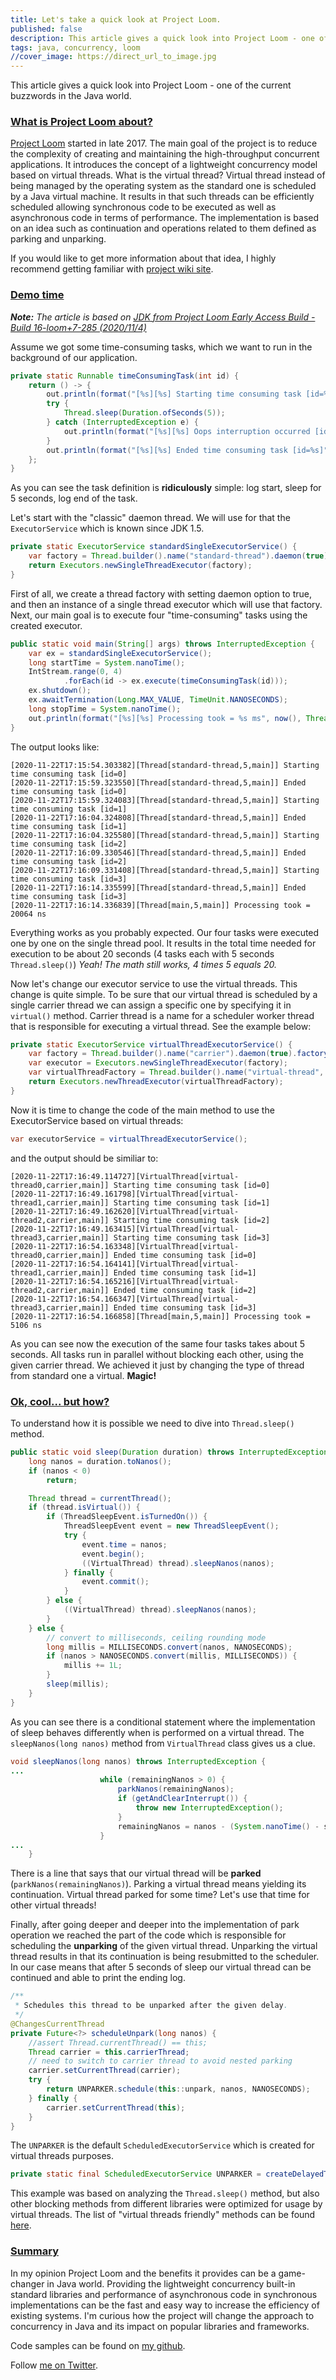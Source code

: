 ```yaml
---
title: Let's take a quick look at Project Loom. 
published: false
description: This article gives a quick look into Project Loom - one of the current buzzwords in the Java world.
tags: java, concurrency, loom
//cover_image: https://direct_url_to_image.jpg
---
```


This article gives a quick look into Project Loom - one of the current buzzwords in the Java world.

### [What is Project Loom about?](#project-loom)

[Project Loom](http://cr.openjdk.java.net/~rpressler/loom/loom/sol1_part1.html) started in late 2017. The main goal of the project is to reduce the complexity of creating and maintaining the high-throughput concurrent applications. It introduces the concept of a lightweight concurrency model based on virtual threads. What is the virtual thread? Virtual thread instead of being managed by the operating system as the standard one is scheduled by a Java virtual machine. It results in that such threads can be efficiently scheduled allowing synchronous code to be executed as well as asynchronous code in terms of performance. The implementation is based on an idea such as continuation and operations related to them defined as parking and unparking. 

If you would like to get more information about that idea, I highly recommend getting familiar with [project wiki site](https://wiki.openjdk.java.net/display/loom/Main). 

### [Demo time](#demo)

***Note:*** *The article is based on [JDK from Project Loom Early Access Build - Build 16-loom+7-285 (2020/11/4)](https://jdk.java.net/loom/)*

Assume we got some time-consuming tasks, which we want to run in the background of our application.

```java
private static Runnable timeConsumingTask(int id) {
    return () -> {
        out.println(format("[%s][%s] Starting time consuming task [id=%s]", now(), Thread.currentThread(), id));
        try {
            Thread.sleep(Duration.ofSeconds(5));
        } catch (InterruptedException e) {
            out.println(format("[%s][%s] Oops interruption occurred [id=%s]!", now(), Thread.currentThread(), id));
        }
        out.println(format("[%s][%s] Ended time consuming task [id=%s]", now(), Thread.currentThread(), id));
    };
}
```

As you can see the task definition is **ridiculously** simple: log start, sleep for 5 seconds, log end of the task.

Let's start with the "classic" daemon thread. We will use for that the `ExecutorService` which is known since JDK 1.5.

```java
private static ExecutorService standardSingleExecutorService() {
    var factory = Thread.builder().name("standard-thread").daemon(true).factory();
    return Executors.newSingleThreadExecutor(factory);
}
```

First of all, we create a thread factory with setting daemon option to true, and then an instance of a single thread executor which will use that factory. Next, our main goal is to execute four "time-consuming" tasks using the created executor.

```java
public static void main(String[] args) throws InterruptedException {
    var ex = standardSingleExecutorService();
    long startTime = System.nanoTime();
    IntStream.range(0, 4)
            .forEach(id -> ex.execute(timeConsumingTask(id)));
    ex.shutdown();
    ex.awaitTermination(Long.MAX_VALUE, TimeUnit.NANOSECONDS);
    long stopTime = System.nanoTime();
    out.println(format("[%s][%s] Processing took = %s ms", now(), Thread.currentThread(), TimeUnit.MILLISECONDS.convert(stopTime - startTime, TimeUnit.NANOSECONDS)));
}
```

The output looks like:

```shell
[2020-11-22T17:15:54.303382][Thread[standard-thread,5,main]] Starting time consuming task [id=0]
[2020-11-22T17:15:59.323550][Thread[standard-thread,5,main]] Ended time consuming task [id=0]
[2020-11-22T17:15:59.324083][Thread[standard-thread,5,main]] Starting time consuming task [id=1]
[2020-11-22T17:16:04.324808][Thread[standard-thread,5,main]] Ended time consuming task [id=1]
[2020-11-22T17:16:04.325580][Thread[standard-thread,5,main]] Starting time consuming task [id=2]
[2020-11-22T17:16:09.330546][Thread[standard-thread,5,main]] Ended time consuming task [id=2]
[2020-11-22T17:16:09.331408][Thread[standard-thread,5,main]] Starting time consuming task [id=3]
[2020-11-22T17:16:14.335599][Thread[standard-thread,5,main]] Ended time consuming task [id=3]
[2020-11-22T17:16:14.336839][Thread[main,5,main]] Processing took = 20064 ns
```

Everything works as you probably expected. Our four tasks were executed one by one on the single thread pool. It results in the total time needed for execution to be about 20 seconds (4 tasks each with 5 seconds `Thread.sleep()`) *Yeah! The math still works, 4 times 5 equals 20.*

Now let's change our executor service to use the virtual threads. This change is quite simple. To be sure that our virtual thread is scheduled by a single carrier thread we can assign a specific one by specifying it in `virtual()` method. Carrier thread is a name for a scheduler worker thread that is responsible for executing a virtual thread. See the example below:

```java
private static ExecutorService virtualThreadExecutorService() {
    var factory = Thread.builder().name("carrier").daemon(true).factory();
    var executor = Executors.newSingleThreadExecutor(factory);
    var virtualThreadFactory = Thread.builder().name("virtual-thread", 0).virtual(executor).factory();
    return Executors.newThreadExecutor(virtualThreadFactory);
}
```

Now it is time to change the code of the main method to use the ExecutorService based on virtual threads:

```java
var executorService = virtualThreadExecutorService();
```

and the output should be similiar to:

```shell
[2020-11-22T17:16:49.114727][VirtualThread[virtual-thread0,carrier,main]] Starting time consuming task [id=0]
[2020-11-22T17:16:49.161798][VirtualThread[virtual-thread1,carrier,main]] Starting time consuming task [id=1]
[2020-11-22T17:16:49.162620][VirtualThread[virtual-thread2,carrier,main]] Starting time consuming task [id=2]
[2020-11-22T17:16:49.163415][VirtualThread[virtual-thread3,carrier,main]] Starting time consuming task [id=3]
[2020-11-22T17:16:54.163348][VirtualThread[virtual-thread0,carrier,main]] Ended time consuming task [id=0]
[2020-11-22T17:16:54.164141][VirtualThread[virtual-thread1,carrier,main]] Ended time consuming task [id=1]
[2020-11-22T17:16:54.165216][VirtualThread[virtual-thread2,carrier,main]] Ended time consuming task [id=2]
[2020-11-22T17:16:54.166347][VirtualThread[virtual-thread3,carrier,main]] Ended time consuming task [id=3]
[2020-11-22T17:16:54.166858][Thread[main,5,main]] Processing took = 5106 ns
```

As you can see now the execution of the same four tasks takes about 5 seconds. All tasks run in parallel without blocking each other, using the given carrier thread. We achieved it just by changing the type of thread from standard one a virtual. **Magic!**

### [Ok, cool... but how?](#how)

To understand how it is possible we need to dive into `Thread.sleep()` method. 

```java
public static void sleep(Duration duration) throws InterruptedException {
    long nanos = duration.toNanos();
    if (nanos < 0)
        return;

    Thread thread = currentThread();
    if (thread.isVirtual()) {
        if (ThreadSleepEvent.isTurnedOn()) {
            ThreadSleepEvent event = new ThreadSleepEvent();
            try {
                event.time = nanos;
                event.begin();
                ((VirtualThread) thread).sleepNanos(nanos);
            } finally {
                event.commit();
            }
        } else {
            ((VirtualThread) thread).sleepNanos(nanos);
        }
    } else {
        // convert to milliseconds, ceiling rounding mode
        long millis = MILLISECONDS.convert(nanos, NANOSECONDS);
        if (nanos > NANOSECONDS.convert(millis, MILLISECONDS)) {
            millis += 1L;
        }
        sleep(millis);
    }
}
```

As you can see there is a conditional statement where the implementation of sleep behaves differently when is performed on a virtual thread. The `sleepNanos(long nanos)` method from `VirtualThread` class gives us a clue. 

```java
void sleepNanos(long nanos) throws InterruptedException {
...
                    while (remainingNanos > 0) {
                        parkNanos(remainingNanos);
                        if (getAndClearInterrupt()) {
                            throw new InterruptedException();
                        }
                        remainingNanos = nanos - (System.nanoTime() - startNanos);
                    }
...
    }
```
There is a line that says that our virtual thread will be **parked** (`parkNanos(remainingNanos)`). Parking a virtual thread means yielding its continuation. Virtual thread parked for some time? Let's use that time for other virtual threads!

Finally, after going deeper and deeper into the implementation of park operation we reached the part of the code which is responsible for scheduling the **unparking** of the given virtual thread. Unparking the virtual thread results in that its continuation is being resubmitted to the scheduler. In our case means that after 5 seconds of sleep our virtual thread can be continued and able to print the ending log.

```java
/**
 * Schedules this thread to be unparked after the given delay.
 */
@ChangesCurrentThread
private Future<?> scheduleUnpark(long nanos) {
    //assert Thread.currentThread() == this;
    Thread carrier = this.carrierThread;
    // need to switch to carrier thread to avoid nested parking
    carrier.setCurrentThread(carrier);
    try {
        return UNPARKER.schedule(this::unpark, nanos, NANOSECONDS);
    } finally {
        carrier.setCurrentThread(this);
    }
}
```

The `UNPARKER` is the default `ScheduledExecutorService` which is created for virtual threads purposes.

```java
private static final ScheduledExecutorService UNPARKER = createDelayedTaskScheduler();
```

This example was based on analyzing the `Thread.sleep()` method, but also other blocking methods from different libraries were optimized for usage by virtual threads. The list of "virtual threads friendly" methods can be found [here](https://wiki.openjdk.java.net/display/loom/Blocking+Operations). 

### [Summary](#summary)

In my opinion Project Loom and the benefits it provides can be a game-changer in Java world. Providing the lightweight concurrency built-in standard libraries and performance of asynchronous code in synchronous implementations can be the fast and easy way to increase the efficiency of existing systems. I'm curious how the project will change the approach to concurrency in Java and its impact on popular libraries and frameworks.

Code samples can be found on [my github](https://github.com/PiotrekSt/project-loom-demo).

Follow [me on Twitter](https://twitter.com/PiotrekSta).





















